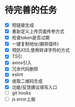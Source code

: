 # 待完善的任务

+ [x] 短链接生成
+ [x] 重新定义上传页面传参方式
+ [x] 检查token是否过期
+ [x] 一键复制地址(摒弃插件)
+ [x] 预防XSS,使用转译字符的方式
+ [x] TS引
+ [x] axios引入
+ [x] 冗余代码删除
+ [x] eslint
+ [x] 收取二维码生成
+ [x] 功能/反馈建议填写入口
+ [ ] git hooks
+ [ ] js error上报